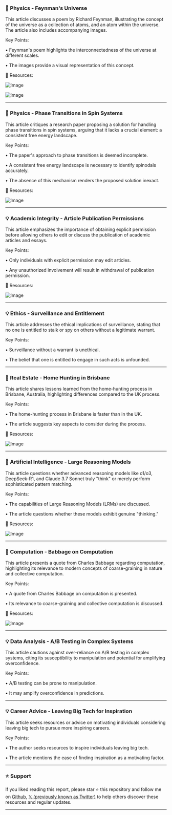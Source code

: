### 🤖 Physics - Feynman's Universe

This article discusses a poem by Richard Feynman, illustrating the concept of the universe as a collection of atoms, and an atom within the universe.  The article also includes accompanying images.

Key Points:

• Feynman's poem highlights the interconnectedness of the universe at different scales.


• The images provide a visual representation of this concept.


🔗 Resources:

![Image](https://pbs.twimg.com/media/Gs2gXcza8AAQBpw?format=jpg&name=small)

![Image](https://pbs.twimg.com/media/Gs2gXeEbsAAM_PM?format=jpg&name=small)


---

### 🤖 Physics - Phase Transitions in Spin Systems

This article critiques a research paper proposing a solution for handling phase transitions in spin systems, arguing that it lacks a crucial element: a consistent free energy landscape.

Key Points:

• The paper's approach to phase transitions is deemed incomplete.


• A consistent free energy landscape is necessary to identify spinodals accurately.


• The absence of this mechanism renders the proposed solution inexact.


🔗 Resources:

![Image](https://pbs.twimg.com/media/Gsxxci2WwAAMs7v?format=jpg&name=small)


---

### 💡 Academic Integrity - Article Publication Permissions

This article emphasizes the importance of obtaining explicit permission before allowing others to edit or discuss the publication of academic articles and essays.

Key Points:

• Only individuals with explicit permission may edit articles.


• Any unauthorized involvement will result in withdrawal of publication permission.


🔗 Resources:

![Image](https://pbs.twimg.com/media/Gmz_81KbwAAWYmb?format=jpg&name=small)


---

### 💡 Ethics - Surveillance and Entitlement

This article addresses the ethical implications of surveillance, stating that no one is entitled to stalk or spy on others without a legitimate warrant.

Key Points:

• Surveillance without a warrant is unethical.


• The belief that one is entitled to engage in such acts is unfounded.


---

### 🚀 Real Estate - Home Hunting in Brisbane

This article shares lessons learned from the home-hunting process in Brisbane, Australia, highlighting differences compared to the UK process.

Key Points:

• The home-hunting process in Brisbane is faster than in the UK.


• The article suggests key aspects to consider during the process.


🔗 Resources:

![Image](https://pbs.twimg.com/ext_tw_video_thumb/1930938962941456384/pu/img/HfZryI0oMdZSinAj.jpg)


---

### 🤖 Artificial Intelligence - Large Reasoning Models

This article questions whether advanced reasoning models like o1/o3, DeepSeek-R1, and Claude 3.7 Sonnet truly "think" or merely perform sophisticated pattern matching.

Key Points:

• The capabilities of Large Reasoning Models (LRMs) are discussed.


• The article questions whether these models exhibit genuine "thinking."


🔗 Resources:

![Image](https://pbs.twimg.com/media/Gss5gI8a8AEOv9I?format=png&name=small)


---

### 🤖 Computation - Babbage on Computation

This article presents a quote from Charles Babbage regarding computation, highlighting its relevance to modern concepts of coarse-graining in nature and collective computation.

Key Points:

• A quote from Charles Babbage on computation is presented.


• Its relevance to coarse-graining and collective computation is discussed.


🔗 Resources:

![Image](https://pbs.twimg.com/media/FWNKVb1VsAAvtmC?format=png&name=small)


---

### 💡 Data Analysis - A/B Testing in Complex Systems

This article cautions against over-reliance on A/B testing in complex systems, citing its susceptibility to manipulation and potential for amplifying overconfidence.

Key Points:

• A/B testing can be prone to manipulation.


• It may amplify overconfidence in predictions.


---

### 💡 Career Advice - Leaving Big Tech for Inspiration

This article seeks resources or advice on motivating individuals considering leaving big tech to pursue more inspiring careers.

Key Points:

• The author seeks resources to inspire individuals leaving big tech.


• The article mentions the ease of finding inspiration as a motivating factor.


---

### ⭐️ Support

If you liked reading this report, please star ⭐️ this repository and follow me on [Github](https://github.com/Drix10), [𝕏 (previously known as Twitter)](https://x.com/DRIX_10_) to help others discover these resources and regular updates.

---